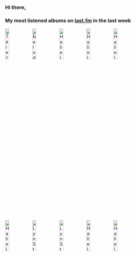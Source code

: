 ### Hi there, 

### My most listened albums on [last.fm](https://www.last.fm/user/jfdesignnet) in the last week

[<img src='https://lastfm.freetls.fastly.net/i/u/300x300/6d3e58f27b39d85ba6e9be1872f96273.jpg' width='16%' height='16%' alt='Térez Montcalm - Voodoo'>](https://www.last.fm/music/t%25c3%25a9rez%2bmontcalm/voodoo)&nbsp;
[<img src='https://lastfm.freetls.fastly.net/i/u/300x300/c9e42b9f5b63d578b8e22b8cddcda15d.jpg' width='16%' height='16%' alt='Melody Gardot - The Essential Melody Gardot'>](https://www.last.fm/music/melody%2bgardot/the%2bessential%2bmelody%2bgardot)&nbsp;
[<img src='https://lastfm.freetls.fastly.net/i/u/300x300/ba3f68c7b0dd1c09cd20145049af2836.jpg' width='16%' height='16%' alt='Halie Loren - LIVE AT COTTON CLUB'>](https://www.last.fm/music/halie%2bloren/live%2bat%2bcotton%2bclub)&nbsp;
[<img src='https://lastfm.freetls.fastly.net/i/u/300x300/3682b0e036754433c44228df0e8624ec.jpg' width='16%' height='16%' alt='Halie Loren - After Dark'>](https://www.last.fm/music/halie%2bloren/after%2bdark)&nbsp;
[<img src='https://lastfm.freetls.fastly.net/i/u/300x300/a3437d5d116e4faecf7685bed7eccba3.jpg' width='16%' height='16%' alt='Halie Loren - THE BEST COLLECTION'>](https://www.last.fm/music/halie%2bloren/the%2bbest%2bcollection)&nbsp;
<br>
[<img src='https://lastfm.freetls.fastly.net/i/u/300x300/0f23ad3e55d64a9eca9e542d9af9184c.jpg' width='16%' height='16%' alt='Halie Loren - They Oughta Write a Song'>](https://www.last.fm/music/halie%2bloren/they%2boughta%2bwrite%2ba%2bsong)&nbsp;
[<img src='https://lastfm.freetls.fastly.net/i/u/300x300/b7606da1b1e234364617f9bc6e8393c0.png' width='16%' height='16%' alt='Lyn Stanley - Live at Studio A'>](https://www.last.fm/music/lyn%2bstanley/live%2bat%2bstudio%2ba)&nbsp;
[<img src='https://lastfm.freetls.fastly.net/i/u/300x300/75a1e5e0738f9a03698dcc1cfdf9a142.png' width='16%' height='16%' alt='Lyn Stanley - London Calling: A Toast to Julie London'>](https://www.last.fm/music/lyn%2bstanley/london%2bcalling%253a%2ba%2btoast%2bto%2bjulie%2blondon)&nbsp;
[<img src='https://lastfm.freetls.fastly.net/i/u/300x300/608ab3cfd2a11e15ac2aa73bfe161849.jpg' width='16%' height='16%' alt='Halie Loren - Dreams Lost And Found'>](https://www.last.fm/music/halie%2bloren/dreams%2blost%2band%2bfound)&nbsp;
[<img src='https://lastfm.freetls.fastly.net/i/u/300x300/e148b83e3a0449f7c993f58d6eb07076.jpg' width='16%' height='16%' alt='Halie Loren - Heart First'>](https://www.last.fm/music/halie%2bloren/heart%2bfirst)&nbsp;
<br>
